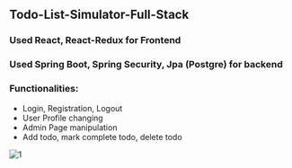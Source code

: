## Todo-List-Simulator-Full-Stack
### Used React, React-Redux for Frontend
### Used Spring Boot, Spring Security, Jpa (Postgre) for backend

### Functionalities:
- Login, Registration, Logout
- User Profile changing
- Admin Page manipulation
- Add todo, mark complete todo, delete todo

![1](demo.jpg?raw=true "d1")
